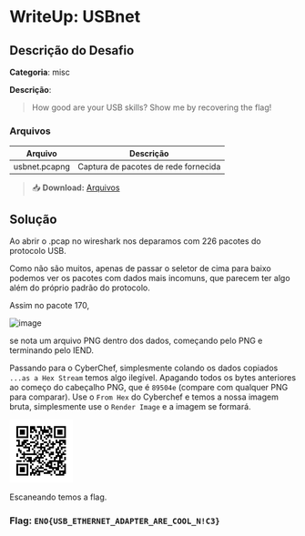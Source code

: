 # WriteUp: USBnet
## Descrição do Desafio
**Categoria**: misc

**Descrição**:
> How good are your USB skills? Show me by recovering the flag!

### Arquivos
| Arquivo | Descrição |
| ------- | --------- |
| usbnet.pcapng | Captura de pacotes de rede fornecida |

> 📥 **Download:** [Arquivos](https://github.com/HawkSecUnifei/Writeups/raw/refs/heads/main/2025/nullcon_CTF/USBnet/usbnet.pcapng)

## Solução
Ao abrir o .pcap no wireshark nos deparamos com 226 pacotes do protocolo USB.

Como não são muitos, apenas de passar o seletor de cima para baixo podemos ver os pacotes com dados mais incomuns, que parecem ter algo além do próprio padrão do protocolo.

Assim no pacote 170,

![image](https://github.com/user-attachments/assets/39ebcd11-8bc4-4717-8e58-4a78923d18f6)

se nota um arquivo PNG dentro dos dados, começando pelo PNG e terminando pelo IEND.


Passando para o CyberChef, simplesmente colando os dados copiados `...as a Hex Stream` temos algo ilegível. Apagando todos os bytes anteriores ao começo do cabeçalho PNG, que é `89504e` (compare com qualquer PNG para comparar).
Use o `From Hex` do Cyberchef e temos a nossa imagem bruta, simplesmente use o `Render Image` e a imagem se formará.


![image](./qrcode.png)

Escaneando temos a flag.

### Flag: `ENO{USB_ETHERNET_ADAPTER_ARE_COOL_N!C3}`
